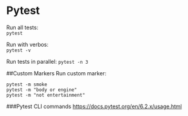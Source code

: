 # Pytest 
Run all tests:  
```pytest```

Run with verbos:  
```pytest -v```

Run tests in parallel:
```pytest -n 3```


##Custom Markers
Run custom marker:  
```
pytest -m smoke
pytest -m "body or engine"
pytest -m "not entertainment"
 ```

###Pytest CLI commands
https://docs.pytest.org/en/6.2.x/usage.html


